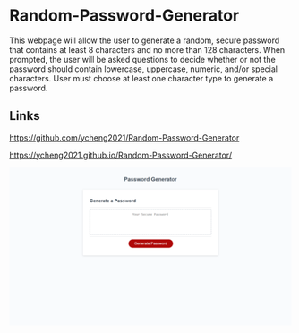 # Random-Password-Generator
This webpage will allow the user to generate a random, secure password that contains at least 8 characters and no more than 128 characters. When prompted, the user will be asked questions to decide whether or not the password should contain lowercase, uppercase, numeric, and/or special characters. User must choose at least one character type to generate a password. 

## Links 

https://github.com/ycheng2021/Random-Password-Generator

https://ycheng2021.github.io/Random-Password-Generator/

![screenshot](./assets/images/Random-Password-Generator_screenshot.png)